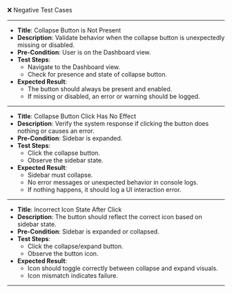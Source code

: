 ❌ Negative Test Cases

---
* **Title**: Collapse Button is Not Present
* **Description**: Validate behavior when the collapse button is unexpectedly missing or disabled.
* **Pre-Condition**: User is on the Dashboard view.
* **Test Steps**:
  * Navigate to the Dashboard view.
  * Check for presence and state of collapse button.
* **Expected Result**:
  * The button should always be present and enabled.
  * If missing or disabled, an error or warning should be logged.
---
* **Title**: Collapse Button Click Has No Effect
* **Description**: Verify the system response if clicking the button does nothing or causes an error.
* **Pre-Condition**: Sidebar is expanded.
* **Test Steps**:
  * Click the collapse button.
  * Observe the sidebar state.
* **Expected Result**:
  * Sidebar must collapse.
  * No error messages or unexpected behavior in console logs.
  * If nothing happens, it should log a UI interaction error.
---
* **Title**: Incorrect Icon State After Click
* **Description**: The button should reflect the correct icon based on sidebar state.
* **Pre-Condition**: Sidebar is expanded or collapsed.
* **Test Steps**:
  * Click the collapse/expand button.
  * Observe the button icon.
* **Expected Result**:
  * Icon should toggle correctly between collapse and expand visuals.
  * Icon mismatch indicates failure.
---
